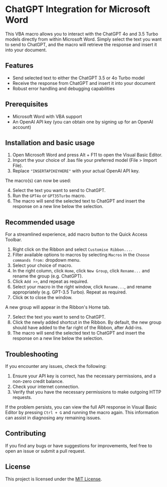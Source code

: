 # ChatGPT Integration for Microsoft Word

This VBA macro allows you to interact with the ChatGPT 4o and 3.5 Turbo models directly from within Microsoft Word. Simply select the text you want to send to ChatGPT, and the macro will retrieve the response and insert it into your document.

## Features

- Send selected text to either the ChatGPT 3.5 or 4o Turbo model
- Receive the response from ChatGPT and insert it into your document
- Robust error handling and debugging capabilities

## Prerequisites

- Microsoft Word with VBA support
- An OpenAI API key (you can obtain one by signing up for an OpenAI account)

## Installation and basic usage

1. Open Microsoft Word and press Alt + F11 to open the Visual Basic Editor.
2. Import the your choice of .bas file your preferred model (File > Import File).
3. Replace `"INSERTAPIKEYHERE"` with your actual OpenAI API key.

The macro(s) can now be used:

4. Select the text you want to send to ChatGPT.
5. Run the `GPT4o` or `GPT35Turbo` macro.
6. The macro will send the selected text to ChatGPT and insert the response on a new line below the selection.

## Recommended usage
For a streamlined experience, add macro button to the Quick Access Toolbar.

1. Right click on the Ribbon and select `Customise Ribbon...`.
2. Filter available options to macros by selecting `Macros` in the `Choose commands from:` dropdown menu.
3. Select your choice of macro.
4. In the right column, click `Home`, click `New Group`, click `Rename...` and rename the group (e.g. ChatGPT).
5. Click `Add >>`, and repeat as required.
6. Select your macro in the right window, click `Rename...`, and rename appropriately (e.g. GPT-3.5 Turbo). Repeat as required.
7. Click `OK` to close the window. 

A new group will appear in the Ribbon's Home tab.

7. Select the text you want to send to ChatGPT.
8. Click the newly added shortcut in the Ribbon. By default, the new group should have added to the far right of the Ribbon, after Add-ins.
9. The macro will send the selected text to ChatGPT and insert the response on a new line below the selection.


## Troubleshooting

If you encounter any issues, check the following:

1. Ensure your API key is correct, has the necessary permissions, and a non-zero credit balance.
2. Check your internet connection.
3. Verify that you have the necessary permissions to make outgoing HTTP requests.

If the problem persists, you can view the full API response in Visual Basic Editor by pressing `Ctrl + G` and running the macro again. This information can assist in diagnosing any remaining issues.

## Contributing

If you find any bugs or have suggestions for improvements, feel free to open an issue or submit a pull request.

## License

This project is licensed under the [MIT License](LICENSE).
